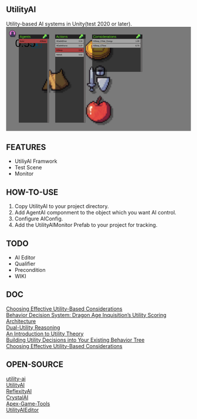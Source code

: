 ## UtilityAI
Utility-based AI systems in Unity(test 2020 or later).  
![preview](./preview.png)

## FEATURES
* UtiliyAI Framwork  
* Test Scene  
* Monitor  

## HOW-TO-USE
1. Copy UtilityAI to your project directory. 
2. Add AgentAI componment to the object which you want AI control. 
3. Configure AIConfig.  
4. Add the UtilityAIMonitor Prefab to your project for tracking.  

## TODO
* AI Editor  
* Qualifier  
* Precondition  
* WIKI  

## DOC
[Choosing Effective Utility-Based Considerations](http://www.gameaipro.com/GameAIPro3/GameAIPro3_Chapter13_Choosing_Effective_Utility-Based_Considerations.pdf)  
[Behavior Decision System: Dragon Age Inquisition’s Utility Scoring Architecture](http://www.gameaipro.com/GameAIPro3/GameAIPro3_Chapter31_Behavior_Decision_System_Dragon_Age_Inquisition%E2%80%99s_Utility_Scoring_Architecture.pdf)  
[Dual-Utility Reasoning](http://www.gameaipro.com/GameAIPro2/GameAIPro2_Chapter03_Dual-Utility_Reasoning.pdf)  
[An Introduction to Utility Theory](http://www.gameaipro.com/GameAIPro/GameAIPro_Chapter09_An_Introduction_to_Utility_Theory.pdf)  
[Building Utility Decisions into Your Existing Behavior Tree](http://www.gameaipro.com/GameAIPro/GameAIPro_Chapter10_Building_Utility_Decisions_into_Your_Existing_Behavior_Tree.pdf)  
[Choosing Effective Utility-Based Considerations](http://www.gameaipro.com/GameAIPro3/GameAIPro3_Chapter13_Choosing_Effective_Utility-Based_Considerations.pdf)  


## OPEN-SOURCE
[utility-ai](https://github.com/Bartvanderkruys/utility-ai)   
[UtilityAI](https://github.com/OneManMonkeySquad/UtilityAI)  
[ReflexityAI](https://github.com/FBast/ReflexityAI)  
[CrystalAI](https://github.com/igiagkiozis/CrystalAI)  
[Apex-Game-Tools](https://github.com/ApexGameTools/Apex-Game-Tools)  
[UtilityAIEditor](https://github.com/zhl-dru/UtilityAIEditor)  

